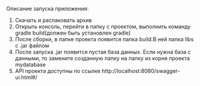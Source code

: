 Описание запуска приложения:
1. Скачать и распаковать архив
2. Открыть консоль, перейти в папку с проектом, выполнить команду gradle build(должен быть установлен gradle)
3. После сборки, в папке проекта появится папка build.В ней папка libs с .jar файлом
4. После запуска .jar появится пустая база данных. Если нужна база с данными, то замените созданную папку на папку из корня проекта mydatabase
5. API проекта доступны по ссылке http://localhost:8080/swagger-ui.html#/
